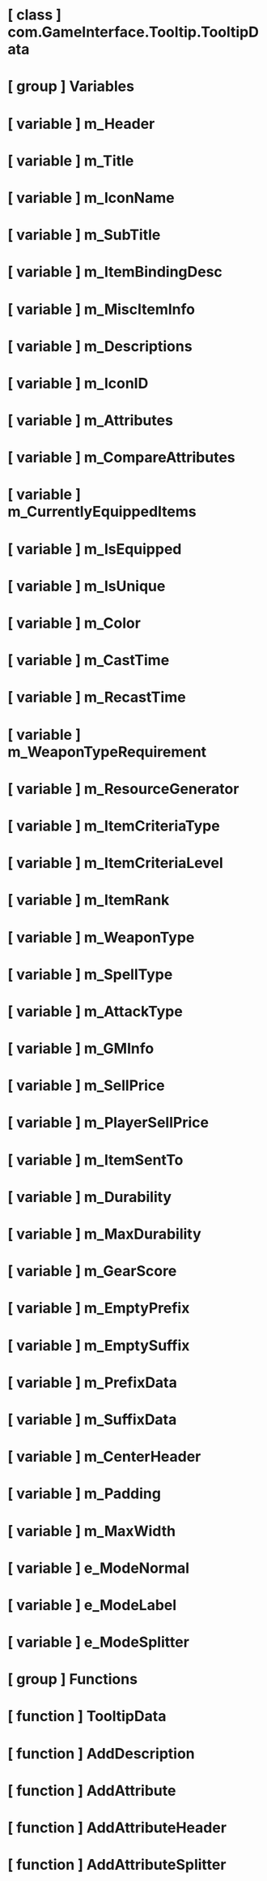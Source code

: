 # [ class ] com.GameInterface.Tooltip.TooltipData

# [ group ] Variables

# [ variable ] m_Header

# [ variable ] m_Title

# [ variable ] m_IconName

# [ variable ] m_SubTitle

# [ variable ] m_ItemBindingDesc

# [ variable ] m_MiscItemInfo

# [ variable ] m_Descriptions

# [ variable ] m_IconID

# [ variable ] m_Attributes

# [ variable ] m_CompareAttributes

# [ variable ] m_CurrentlyEquippedItems

# [ variable ] m_IsEquipped

# [ variable ] m_IsUnique

# [ variable ] m_Color

# [ variable ] m_CastTime

# [ variable ] m_RecastTime

# [ variable ] m_WeaponTypeRequirement

# [ variable ] m_ResourceGenerator

# [ variable ] m_ItemCriteriaType

# [ variable ] m_ItemCriteriaLevel

# [ variable ] m_ItemRank

# [ variable ] m_WeaponType

# [ variable ] m_SpellType

# [ variable ] m_AttackType

# [ variable ] m_GMInfo

# [ variable ] m_SellPrice

# [ variable ] m_PlayerSellPrice

# [ variable ] m_ItemSentTo

# [ variable ] m_Durability

# [ variable ] m_MaxDurability

# [ variable ] m_GearScore

# [ variable ] m_EmptyPrefix

# [ variable ] m_EmptySuffix

# [ variable ] m_PrefixData

# [ variable ] m_SuffixData

# [ variable ] m_CenterHeader

# [ variable ] m_Padding

# [ variable ] m_MaxWidth

# [ variable ] e_ModeNormal

# [ variable ] e_ModeLabel

# [ variable ] e_ModeSplitter

# [ group ] Functions

# [ function ] TooltipData

# [ function ] AddDescription

# [ function ] AddAttribute

# [ function ] AddAttributeHeader

# [ function ] AddAttributeSplitter

